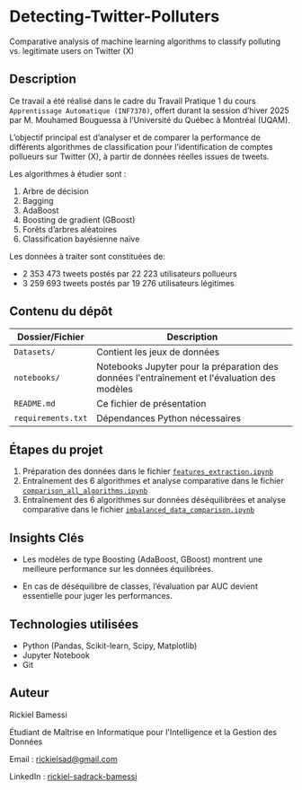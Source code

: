# Detecting-Twitter-Polluters
Comparative analysis of machine learning algorithms to classify polluting vs. legitimate users on Twitter (X)

## Description

Ce travail a été réalisé dans le cadre du Travail Pratique 1 du cours `Apprentissage Automatique (INF7370)`, offert durant la session d’hiver 2025 par M. Mouhamed Bouguessa à l’Université du Québec à Montréal (UQAM).

L’objectif principal est d’analyser et de comparer la performance de différents algorithmes de classification pour l’identification de comptes pollueurs sur Twitter (X), à partir de données réelles issues de tweets.

Les algorithmes à étudier sont :

1. Arbre de décision
2. Bagging
3. AdaBoost
4. Boosting de gradient (GBoost)
5. Forêts d’arbres aléatoires
6. Classification bayésienne naïve

Les données à traiter sont constituées de:

* 2 353 473 tweets postés par 22 223 utilisateurs pollueurs
* 3 259 693 tweets postés par 19 276 utilisateurs légitimes

## Contenu du dépôt

| Dossier/Fichier    | Description                                                             |
| ------------------ | ----------------------------------------------------------------------- |
| `Datasets/`            | Contient les jeux de données             |
| `notebooks/`       | Notebooks Jupyter pour la préparation des données l'entraînement et l'évaluation des modèles |
| `README.md`        | Ce fichier de présentation                                              |
| `requirements.txt` | Dépendances Python nécessaires                                          |

## Étapes du projet

1. Préparation des données dans le fichier [`features_extraction.ipynb`](notebooks/features_extraction.ipynb)
2. Entraînement des 6 algorithmes et analyse comparative dans le fichier [`comparison_all_algorithms.ipynb`](notebooks/comparison_all_algorithms.ipynb)
3. Entraînement des 6 algorithmes sur données déséquilibrées et analyse comparative dans le fichier [`imbalanced_data_comparison.ipynb`](notebooks/imbalanced_data_comparison.ipynb)

## Insights Clés

* Les modèles de type Boosting (AdaBoost, GBoost) montrent une meilleure performance sur les données équilibrées.

* En cas de déséquilibre de classes, l’évaluation par AUC devient essentielle pour juger les performances.

## Technologies utilisées

* Python (Pandas, Scikit-learn, Scipy, Matplotlib)
* Jupyter Notebook
* Git

## Auteur

Rickiel Bamessi

Étudiant de Maîtrise en Informatique pour l'Intelligence et la Gestion des Données

Email : rickielsad@gmail.com

LinkedIn : [rickiel-sadrack-bamessi](linkedin.com/in/rickiel-sadrack-bamessi)